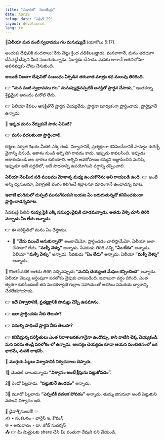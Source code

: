 ```yaml
---
title: "ఎడారిలో  సెలయేర్లు"
date: Apr29
telugu_date: "ఏప్రిల్ 29"
layout: devotional
lang: te
---
```


**📖ఏలీయా మన వంటి స్వభావము గల మనుష్యుడే**
(యాకోబు 5:17).

అందుకు దేవునికి వందనాలు! రేగు చెట్టు క్రింద చతికిలబడ్డాడు. మనలాగానే, మనం తరచుగా చేసినట్టే దేవుని మీద సణుగుకున్నాడు. ఫిర్యాదు చేసాడు. మనకు లాగానే అతనిలోనూ అపనమ్మకం చోటు చేసుకుంది.

 **అయితే నిజంగా దేవునితో సంబంధం ఏర్పడిన తరువాత మాత్రం కథ మలుపు తిరిగింది.**

👉 **“మన వంటి స్వభావము గల” మనుష్యుడైనప్పటికీ ఆసక్తితో ప్రార్ధన చేసాడు,”** ఇంతకన్నా శ్రేష్టమైన ఆనందం మరోటి లేదు. 

👉 ఏలీయా కేవలం ఆసక్తితోనే ప్రార్ధన చెయ్యలేదు. ప్రార్థనా పూర్వకంగా ప్రార్థించాడు. ప్రార్థిస్తూనే ఉన్నాడు. 

🔺 **ఇక్కడ మనం నేర్చుకునే పాఠం ఏమిటి?**

👉 **మనం వదలకుండా ప్రార్థించాలి.**

కర్మెలు పర్వత శిఖరం మీదికి ఎక్కి రండి. విశ్వాసానికీ, ప్రత్యక్షంగా కనిపించేదానికీ సామ్యం కుదిర్చే వైనాన్ని వినండి. ఆకాశం నుండి అగ్ని దిగి రావడం కాదు. ఇప్పుడు కావలసింది. ఇప్పుడు ఆకాశంనుండి జల ధారలు కురియాలి. అగ్నిని అవరోహణం కమ్మని ఆజ్ఞాపించిన మనిషి, ఇప్పుడూ అదే పద్ధతిలో, అదే సాధనాన్ని ఉపయోగించి వర్షాన్ని రప్పించాలి. 

**ఏలీయా నేలమీద పడి ముఖము మోకాళ్ళ మధ్య ఉంచుకొనెను అని రాయబడి ఉంది.**
👉 అంటే అన్ని ధ్వనులనూ, ఏకాగ్రతకి భంగం కలిగించే శబ్దాలనూ దూరంగానే ఉంచాడన్న మాట. 

**ఇలాటి భంగిమలో దుప్పటి ముసుగేసుకుని బయట ఏం జరుగుతున్నదో కనిపించకుండా ప్రార్థించాడన్నమాట.**

సేవకుణ్ణి పిలిచి **నువ్వు పైకి ఎక్కి సముద్రంవైపుకి చూడమన్నాడు. అతడు వెళ్ళి చూసి తిరిగి వచ్చాడు ఏం లేదు అన్నాడు.**

👉 ఈ పరిస్థితిలో మనం ఏం చేస్తాము.

- 🔹 **"నేను ముందే అనుకున్నాలే"** అంటామేమో. ప్రార్థించడం చాలిస్తామేమో. ఏలీయా అలా చేసాడా? లేదు. **“మళ్ళీ వెళ్ళు”** అన్నాడు. సేవకుడు తిరిగి వచ్చి **“ఏం లేదు”** అన్నాడు. ఏలీయా **“మళ్ళీ వెళ్ళు”** అన్నాడు. సేవకుడు **“ఏం లేదు”** అన్నాడు. ఏలీయా **“మళ్ళీ వెళ్ళు”** అన్నాడు.

🔺 కొంతసేపటికి అతడు తిరిగి వచ్చినప్పుడు **“మనిషి చెయ్యంత మేఘం కన్పించింది”** అన్నాడు. ఏలీయా చెయ్యి అర్థింపుగా పరలోకం వైపుకు చాపబడింది. జవాబుగా వర్షం దిగింది. ఎంత త్వరగా కురిసిందంటే తన పంచకళ్యాణి గుర్రాల సహాయంతో అహాబు సమరయ ద్వారాన్ని చేరలేకపోయాడు. 

👉 **ఇదే విశ్వాసానికీ, ప్రత్యక్షానికీ సామ్యం చెప్పే ఉపమానం.** 

👉 **ఇలా ప్రార్థించడం నీకు తెలుసా?**

👉 **పనుల్ని సాధించే ప్రార్ధన నీకు తెలుసా?**

👉 **కనిపిస్తున్న పరిస్థితులు ఎంత నిరాశాజనకంగానైనా ఉండొచ్చు. కాని వాటిని లెక్క చెయ్యకండి. మన పరమ తండ్రి పరలోకం లో ఉన్నాడు. ఆలస్యం చెయ్యడం కూడా ఆయన మంచితనంలో ఒక భాగమే, మనకి లాభమే.**

🔺 **ముగ్గురు పిల్లలు విశ్వాసానికి నిర్వచనాలు చెప్పారు.**

1⃣ మొదటి బాలుడన్నాడు **“విశ్వాసం అంటే క్రీస్తును పట్టుకోవడం”.** 

2⃣ రెండో పిల్లవాడు. **“పట్టుకునే ఉండడం”** అన్నాడు. 

3⃣ మూడో పిల్లవాడు **“ఎప్పటికీ వదలక పోవడం”** అన్నాడు. 
తుమ్మ జిగురులా అంటి పెట్టుకుని వదలని విశ్వాసం ఇది.


<div class="blessing">🙏 <span class="bless-text">దైవాశ్శీసులు!!!</span> ✨</div>

<div class="credit">✍️ <span class="credit-text">▪ సంకలనం - చార్లెస్ ఇ. కౌమన్</span></div>
<div class="credit">🌐 <span class="credit-text">▪ అనువాదం - డా. జోబ్ సుదర్శన్</span></div>


<div class="share">📤 👉 <span class="share-text">మీ మిత్రులకు share చేసి మీ వంతుగా దేవుని పని చేయండి.</span></div>
